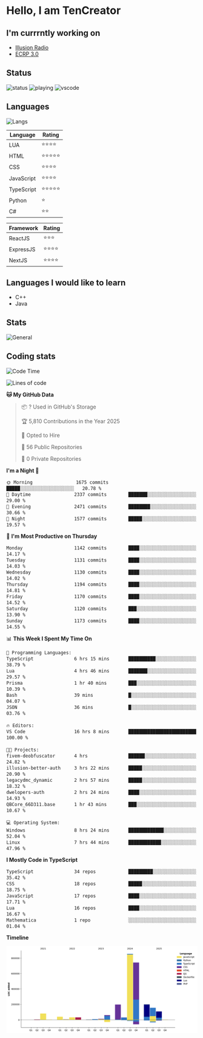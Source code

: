 # Hello, I am TenCreator

## I'm currrntly working on
- [Illusion Radio](https://illusionradio.co.uk/)
- [ECRP 3.0](http://github.com/Emerald-Coast-Roleplay/)

## Status
![status](https://api.statusbadges.me/badge/status/518334475038359555?simple=true&style=for-the-badge)
![playing](https://api.statusbadges.me/badge/playing/518334475038359555?style=for-the-badge)
![vscode](https://api.statusbadges.me/badge/vscode/518334475038359555?style=for-the-badge)

## Languages
![Langs](https://github-readme-stats.vercel.app/api/top-langs/?username=tencreator&layout=compact&theme=radical)


|Language|Rating|
|--------|------|
|LUA|⭐️⭐️⭐️⭐️|
|HTML|⭐️⭐️⭐️⭐️⭐️|
|CSS|⭐️⭐️⭐️⭐️|
|JavaScript|⭐️⭐️⭐️⭐️|
|TypeScript|⭐️⭐️⭐️⭐️⭐️|
|Python|⭐️|
|C#|⭐️⭐️ |

|Framework|Rating|
|--------|------|
|ReactJS|⭐️⭐️⭐|
|ExpressJS|⭐️⭐️⭐️⭐️|
|NextJS|⭐️⭐️⭐⭐️|

## Languages I would like to learn
- C++
- Java

## Stats
![General](https://github-readme-stats.vercel.app/api?username=tencreator&show_icons=true&theme=radical)

## Coding stats

<!--START_SECTION:waka-->
![Code Time](http://img.shields.io/badge/Code%20Time-729%20hrs%2029%20mins-blue)

![Lines of code](https://img.shields.io/badge/From%20Hello%20World%20I%27ve%20Written-2.5%20million%20lines%20of%20code-blue)

**🐱 My GitHub Data** 

> 📦 ? Used in GitHub's Storage 
 > 
> 🏆 5,810 Contributions in the Year 2025
 > 
> 💼 Opted to Hire
 > 
> 📜 56 Public Repositories 
 > 
> 🔑 0 Private Repositories 
 > 
**I'm a Night 🦉** 

```text
🌞 Morning                1675 commits        █████░░░░░░░░░░░░░░░░░░░░   20.78 % 
🌆 Daytime                2337 commits        ███████░░░░░░░░░░░░░░░░░░   29.00 % 
🌃 Evening                2471 commits        ████████░░░░░░░░░░░░░░░░░   30.66 % 
🌙 Night                  1577 commits        █████░░░░░░░░░░░░░░░░░░░░   19.57 % 
```
📅 **I'm Most Productive on Thursday** 

```text
Monday                   1142 commits        ████░░░░░░░░░░░░░░░░░░░░░   14.17 % 
Tuesday                  1131 commits        ████░░░░░░░░░░░░░░░░░░░░░   14.03 % 
Wednesday                1130 commits        ████░░░░░░░░░░░░░░░░░░░░░   14.02 % 
Thursday                 1194 commits        ████░░░░░░░░░░░░░░░░░░░░░   14.81 % 
Friday                   1170 commits        ████░░░░░░░░░░░░░░░░░░░░░   14.52 % 
Saturday                 1120 commits        ███░░░░░░░░░░░░░░░░░░░░░░   13.90 % 
Sunday                   1173 commits        ████░░░░░░░░░░░░░░░░░░░░░   14.55 % 
```


📊 **This Week I Spent My Time On** 

```text
💬 Programming Languages: 
TypeScript               6 hrs 15 mins       ██████████░░░░░░░░░░░░░░░   38.79 % 
Lua                      4 hrs 46 mins       ███████░░░░░░░░░░░░░░░░░░   29.57 % 
Prisma                   1 hr 40 mins        ███░░░░░░░░░░░░░░░░░░░░░░   10.39 % 
Bash                     39 mins             █░░░░░░░░░░░░░░░░░░░░░░░░   04.07 % 
JSON                     36 mins             █░░░░░░░░░░░░░░░░░░░░░░░░   03.76 % 

🔥 Editors: 
VS Code                  16 hrs 8 mins       █████████████████████████   100.00 % 

🐱‍💻 Projects: 
fivem-deobfuscator       4 hrs               ██████░░░░░░░░░░░░░░░░░░░   24.82 % 
illusion-better-auth     3 hrs 22 mins       █████░░░░░░░░░░░░░░░░░░░░   20.90 % 
legacydmc_dynamic        2 hrs 57 mins       █████░░░░░░░░░░░░░░░░░░░░   18.32 % 
dwelopers-auth           2 hrs 24 mins       ████░░░░░░░░░░░░░░░░░░░░░   14.93 % 
QBCore_66D311.base       1 hr 43 mins        ███░░░░░░░░░░░░░░░░░░░░░░   10.67 % 

💻 Operating System: 
Windows                  8 hrs 24 mins       █████████████░░░░░░░░░░░░   52.04 % 
Linux                    7 hrs 44 mins       ████████████░░░░░░░░░░░░░   47.96 % 
```

**I Mostly Code in TypeScript** 

```text
TypeScript               34 repos            █████████░░░░░░░░░░░░░░░░   35.42 % 
CSS                      18 repos            █████░░░░░░░░░░░░░░░░░░░░   18.75 % 
JavaScript               17 repos            ████░░░░░░░░░░░░░░░░░░░░░   17.71 % 
Lua                      16 repos            ████░░░░░░░░░░░░░░░░░░░░░   16.67 % 
Mathematica              1 repo              ░░░░░░░░░░░░░░░░░░░░░░░░░   01.04 % 
```



**Timeline**

![Lines of Code chart](https://raw.githubusercontent.com/tencreator/tencreator/main/assets/bar_graph.png)


<!--END_SECTION:waka-->
